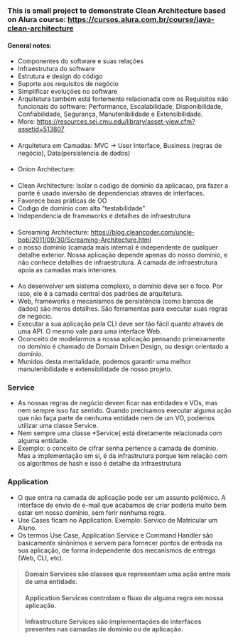 ### This is small project to demonstrate Clean Architecture based on Alura course: https://cursos.alura.com.br/course/java-clean-architecture

#### General notes:
- Componentes do software e suas relações
- Infraestrutura do software
- Estrutura e design do código
- Suporte aos requisitos de negócio
- Simplificar evoluções no software
- Arquitetura também está fortemente relacionada com os Requisitos não funcionais do software: Performance, Escalabilidade, Disponibilidade, Confiabilidade, Segurança, Manutenibilidade e Extensibilidade.
- More: https://resources.sei.cmu.edu/library/asset-view.cfm?assetid=513807
#### 
- Arquitetura em Camadas: MVC -> User Interface, Business (regras de negócio), Data(persistencia de dados)
####
- Onion Architecture: 
####
- Clean Architecture: Isolar o codigo de dominio da aplicacao, pra fazer a ponte é usado inversão de dependencias atraves de interfaces.
- Favorece boas práticas de OO
- Codigo de dominio com alta "testabilidade"
- Independencia de frameworks e detalhes de infraestrutura
####
- Screaming Architecture: https://blog.cleancoder.com/uncle-bob/2011/09/30/Screaming-Architecture.html
- o nosso domínio (camada mais interna) é independente de qualquer detalhe exterior. Nossa aplicação depende apenas do nosso domínio, e não conhece detalhes de infraestrutura. A camada de infraestrutura apoia as camadas mais interiores.
####
- Ao desenvolver um sistema complexo, o domínio deve ser o foco. Por isso, ele é a camada central dos padrões de arquitetura.
- Web, frameworks e mecanismos de persistência (como bancos de dados) são meros detalhes. São ferramentas para executar suas regras de negócio.
- Executar a sua aplicação pela CLI deve ser tão fácil quanto através de uma API. O mesmo vale para uma interface Web.
- Oconceito de modelarmos a nossa aplicação pensando primeiramente no domínio é chamado de Domain Driven Design, ou design orientado a domínio.
- Munidos desta mentalidade, podemos garantir uma melhor manutenibilidade e extensibilidade de nosso projeto.

### Service
- As nossas regras de negócio devem ficar nas entidades e VOs, mas nem sempre isso faz sentido. Quando precisamos executar alguma ação que não faça parte de nenhuma entidade nem de um VO, podemos utilizar uma classe Service.
- Nem sempre uma classe *Service( está diretamente relacionada com alguma entidade.
- Exemplo: o conceito de cifrar senha pertence a camada de domínio. Mas a implementação em si, é da infrastrutura porque tem relação com os algorítmos de hash e isso é detalhe da infraestrutura

### Application
- O que entra na camada de aplicação pode ser um assunto polêmico. A interface de envio de e-mail que acabamos de criar poderia muito bem estar em nosso domínio, sem ferir nenhuma regra.
- Use Cases ficam no Application. Exemplo: Servico de Matricular um Aluno.
- Os termos Use Case, Application Service e Command Handler são basicamente sinônimos e servem para fornecer pontos de entrada na sua aplicação, de forma independente dos mecanismos de entrega (Web, CLI, etc).

> #### Domain Services são classes que representam uma ação entre mais de uma entidade.
> ####
> #### Application Services controlam o fluxo de alguma regra em nossa aplicação.
> ####
> #### Infrastructure Services são implementações de interfaces presentes nas camadas de domínio ou de aplicação.